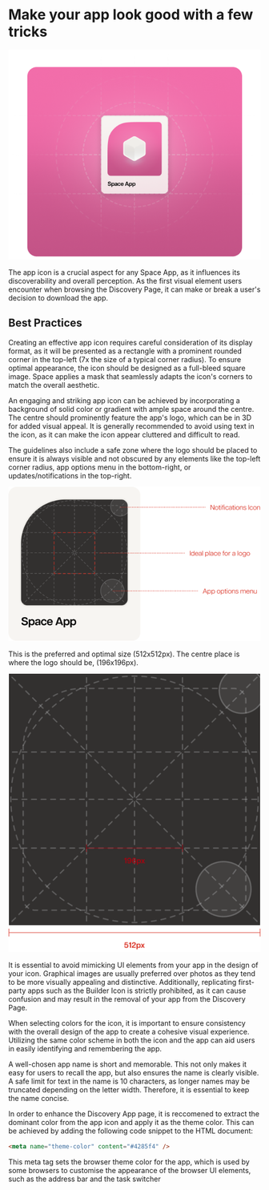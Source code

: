 # Make your app look good with a few tricks

![Preview](./Frame%203216.png)

The app icon is a crucial aspect for any Space App, as it influences its discoverability and overall perception. As the first visual element users encounter when browsing the Discovery Page, it can make or break a user's decision to download the app.

## Best Practices

Creating an effective app icon requires careful consideration of its display format, as it will be presented as a rectangle with a prominent rounded corner in the top-left (7x the size of a typical corner radius). To ensure optimal appearance, the icon should be designed as a full-bleed square image. Space applies a mask that seamlessly adapts the icon's corners to match the overall aesthetic.

An engaging and striking app icon can be achieved by incorporating a background of solid color or gradient with ample space around the centre. The centre should prominently feature the app's logo, which can be in 3D for added visual appeal. It is generally recommended to avoid using text in the icon, as it can make the icon appear cluttered and difficult to read.

The guidelines also include a safe zone where the logo should be placed to ensure it is always visible and not obscured by any elements like the top-left corner radius, app options menu in the bottom-right, or updates/notifications in the top-right.

![Safe Zone](./Group%20193.png)

This is the preferred and optimal size (512x512px). The centre place is where the logo should be, (196x196px).

![Size](./Group%20195.png)

It is essential to avoid mimicking UI elements from your app in the design of your icon. Graphical images are usually preferred over photos as they tend to be more visually appealing and distinctive. Additionally, replicating first-party apps such as the Builder Icon is strictly prohibited, as it can cause confusion and may result in the removal of your app from the Discovery Page.

When selecting colors for the icon, it is important to ensure consistency with the overall design of the app to create a cohesive visual experience. Utilizing the same color scheme in both the icon and the app can aid users in easily identifying and remembering the app.

A well-chosen app name is short and memorable. This not only makes it easy for users to recall the app, but also ensures the name is clearly visible. A safe limit for text in the name is 10 characters, as longer names may be truncated depending on the letter width. Therefore, it is essential to keep the name concise.

In order to enhance the Discovery App page, it is reccomened to extract the dominant color from the app icon and apply it as the theme color. This can be achieved by adding the following code snippet to the HTML document:

```html
<meta name="theme-color" content="#4285f4" />
```

This meta tag sets the browser theme color for the app, which is used by some browsers to customise the appearance of the browser UI elements, such as the address bar and the task switcher
